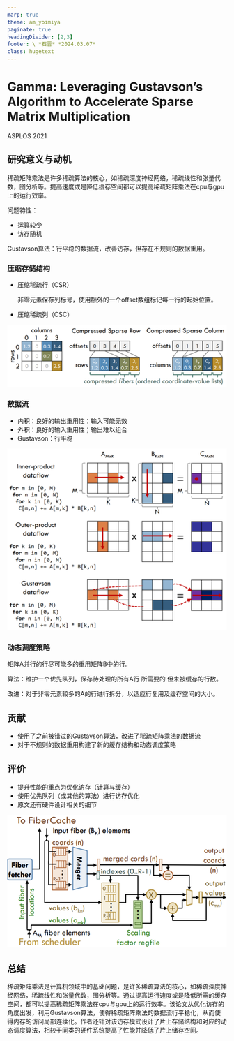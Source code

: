 ```yaml
---
marp: true
theme: am_yoimiya
paginate: true
headingDivider: [2,3]
footer: \ *石晋* *2024.03.07*
class: hugetext
---
```


# Gamma: Leveraging Gustavson’s Algorithm to Accelerate Sparse Matrix Multiplication

ASPLOS 2021

<!-- _class: cover_a-->
<!-- _paginate: "" -->
<!-- _footer: "" -->

## 研究意义与动机

稀疏矩阵乘法是许多稀疏算法的核心，如稀疏深度神经网络，稀疏线性和张量代数，图分析等。提高速度或是降低缓存空间都可以提高稀疏矩阵乘法在cpu与gpu上的运行效率。

问题特性：

- 运算较少
- 访存随机

Gustavson算法：行平稳的数据流，改善访存，但存在不规则的数据重用。

### 压缩存储结构

- 压缩稀疏行（CSR）

  非零元素保存列标号，使用额外的一个offset数组标记每一行的起始位置。

- 压缩稀疏列（CSC）

![#c](./_ASPLOS_2021_GAMMA.assets/image-1.png)

### 数据流

<!-- _class: cols-2-46 hugetext-->

- 内积：良好的输出重用性；输入可能无效
- 外积：良好的输入重用性；输出难以组合
- Gustavson：行平稳

<div class=rimg>

![#c](./_ASPLOS_2021_GAMMA.assets/image-2.png)

</div>

### 动态调度策略

矩阵A并行的行尽可能多的重用矩阵B中的行。

算法：维护一个优先队列，保存待处理的所有A行 所需要的 但未被缓存的行数。

改进：对于非零元素较多的A的行进行拆分，以适应行复用及缓存空间的大小。

## 贡献

- 使用了之前被错过的Gustavson算法，改进了稀疏矩阵乘法的数据流
- 对于不规则的数据重用构建了新的缓存结构和动态调度策略

## 评价

- 提升性能的重点为优化访存（计算与缓存）
- 使用优先队列（或其他的算法）进行访存优化
- 原文还有硬件设计相关的细节

![#c](./_ASPLOS_2021_GAMMA.assets/image-3.png)

## 总结

稀疏矩阵乘法是计算机领域中的基础问题，是许多稀疏算法的核心，如稀疏深度神经网络，稀疏线性和张量代数，图分析等。通过提高运行速度或是降低所需的缓存空间，都可以提高稀疏矩阵乘法在cpu与gpu上的运行效率。该论文从优化访存的角度出发，利用Gustavson算法，使得稀疏矩阵乘法的数据流行平稳化，从而使得内存的访问局部连续化。作者还针对该访存模式设计了片上存储结构和对应的动态调度算法，相较于同类的硬件系统提高了性能并降低了片上储存空间。
